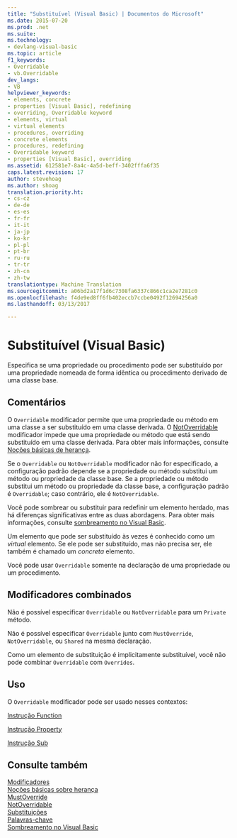 ```yaml
---
title: "Substituível (Visual Basic) | Documentos do Microsoft"
ms.date: 2015-07-20
ms.prod: .net
ms.suite: 
ms.technology:
- devlang-visual-basic
ms.topic: article
f1_keywords:
- Overridable
- vb.Overridable
dev_langs:
- VB
helpviewer_keywords:
- elements, concrete
- properties [Visual Basic], redefining
- overriding, Overridable keyword
- elements, virtual
- virtual elements
- procedures, overriding
- concrete elements
- procedures, redefining
- Overridable keyword
- properties [Visual Basic], overriding
ms.assetid: 612581e7-8a4c-4a5d-beff-3402fffa6f35
caps.latest.revision: 17
author: stevehoag
ms.author: shoag
translation.priority.ht:
- cs-cz
- de-de
- es-es
- fr-fr
- it-it
- ja-jp
- ko-kr
- pl-pl
- pt-br
- ru-ru
- tr-tr
- zh-cn
- zh-tw
translationtype: Machine Translation
ms.sourcegitcommit: a06bd2a17f1d6c7308fa6337c866c1ca2e7281c0
ms.openlocfilehash: f4de9ed8ff6fb402eccb7ccbe0492f12694256a0
ms.lasthandoff: 03/13/2017

---
```

# <a name="overridable-visual-basic"></a>Substituível (Visual Basic)
Especifica se uma propriedade ou procedimento pode ser substituído por uma propriedade nomeada de forma idêntica ou procedimento derivado de uma classe base.  
  
## <a name="remarks"></a>Comentários  
 O `Overridable` modificador permite que uma propriedade ou método em uma classe a ser substituído em uma classe derivada. O [NotOverridable](../../../visual-basic/language-reference/modifiers/notoverridable.md) modificador impede que uma propriedade ou método que está sendo substituído em uma classe derivada.  Para obter mais informações, consulte [Noções básicas de herança](../../../visual-basic/programming-guide/language-features/objects-and-classes/inheritance-basics.md).  
  
 Se o `Overridable` ou `NotOverridable` modificador não for especificado, a configuração padrão depende se a propriedade ou método substitui um método ou propriedade da classe base. Se a propriedade ou método substitui um método ou propriedade da classe base, a configuração padrão é `Overridable`; caso contrário, ele é `NotOverridable`.  
  
 Você pode sombrear ou substituir para redefinir um elemento herdado, mas há diferenças significativas entre as duas abordagens. Para obter mais informações, consulte [sombreamento no Visual Basic](../../../visual-basic/programming-guide/language-features/declared-elements/shadowing.md).  
  
 Um elemento que pode ser substituído às vezes é conhecido como um *virtual* elemento. Se ele pode ser substituído, mas não precisa ser, ele também é chamado um *concreta* elemento.  
  
 Você pode usar `Overridable` somente na declaração de uma propriedade ou um procedimento.  
  
## <a name="combined-modifiers"></a>Modificadores combinados  
 Não é possível especificar `Overridable` ou `NotOverridable` para um `Private` método.  
  
 Não é possível especificar `Overridable` junto com `MustOverride`, `NotOverridable`, ou `Shared` na mesma declaração.  
  
 Como um elemento de substituição é implicitamente substituível, você não pode combinar `Overridable` com `Overrides`.  
  
## <a name="usage"></a>Uso  
 O `Overridable` modificador pode ser usado nesses contextos:  
  
 [Instrução Function](../../../visual-basic/language-reference/statements/function-statement.md)  
  
 [Instrução Property](../../../visual-basic/language-reference/statements/property-statement.md)  
  
 [Instrução Sub](../../../visual-basic/language-reference/statements/sub-statement.md)  
  
## <a name="see-also"></a>Consulte também  
 [Modificadores](../../../visual-basic/language-reference/modifiers/index.md)   
 [Noções básicas sobre herança](../../../visual-basic/programming-guide/language-features/objects-and-classes/inheritance-basics.md)   
 [MustOverride](../../../visual-basic/language-reference/modifiers/mustoverride.md)   
 [NotOverridable](../../../visual-basic/language-reference/modifiers/notoverridable.md)   
 [Substituições](../../../visual-basic/language-reference/modifiers/overrides.md)   
 [Palavras-chave](../../../visual-basic/language-reference/keywords/index.md)   
 [Sombreamento no Visual Basic](../../../visual-basic/programming-guide/language-features/declared-elements/shadowing.md)
